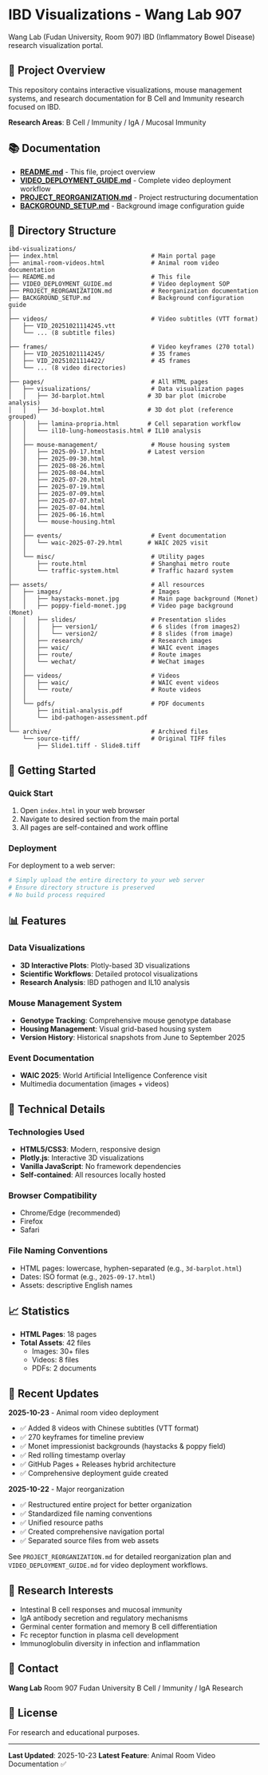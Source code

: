 # IBD Visualizations - Wang Lab 907

Wang Lab (Fudan University, Room 907) IBD (Inflammatory Bowel Disease) research visualization portal.

## 🎯 Project Overview

This repository contains interactive visualizations, mouse management systems, and research documentation for B Cell and Immunity research focused on IBD.

**Research Areas**: B Cell / Immunity / IgA / Mucosal Immunity

## 📚 Documentation

- **[README.md](README.md)** - This file, project overview
- **[VIDEO_DEPLOYMENT_GUIDE.md](VIDEO_DEPLOYMENT_GUIDE.md)** - Complete video deployment workflow
- **[PROJECT_REORGANIZATION.md](PROJECT_REORGANIZATION.md)** - Project restructuring documentation
- **[BACKGROUND_SETUP.md](BACKGROUND_SETUP.md)** - Background image configuration guide

## 📁 Directory Structure

```
ibd-visualizations/
├── index.html                          # Main portal page
├── animal-room-videos.html             # Animal room video documentation
├── README.md                           # This file
├── VIDEO_DEPLOYMENT_GUIDE.md           # Video deployment SOP
├── PROJECT_REORGANIZATION.md           # Reorganization documentation
├── BACKGROUND_SETUP.md                 # Background configuration guide
│
├── videos/                             # Video subtitles (VTT format)
│   ├── VID_20251021114245.vtt
│   └── ... (8 subtitle files)
│
├── frames/                             # Video keyframes (270 total)
│   ├── VID_20251021114245/             # 35 frames
│   ├── VID_20251021114422/             # 45 frames
│   └── ... (8 video directories)
│
├── pages/                              # All HTML pages
│   ├── visualizations/                 # Data visualization pages
│   │   ├── 3d-barplot.html            # 3D bar plot (microbe analysis)
│   │   ├── 3d-boxplot.html            # 3D dot plot (reference grouped)
│   │   ├── lamina-propria.html        # Cell separation workflow
│   │   └── il10-lung-homeostasis.html # IL10 analysis
│   │
│   ├── mouse-management/               # Mouse housing system
│   │   ├── 2025-09-17.html            # Latest version
│   │   ├── 2025-09-30.html
│   │   ├── 2025-08-26.html
│   │   ├── 2025-08-04.html
│   │   ├── 2025-07-20.html
│   │   ├── 2025-07-19.html
│   │   ├── 2025-07-09.html
│   │   ├── 2025-07-07.html
│   │   ├── 2025-07-04.html
│   │   ├── 2025-06-16.html
│   │   └── mouse-housing.html
│   │
│   ├── events/                         # Event documentation
│   │   └── waic-2025-07-29.html       # WAIC 2025 visit
│   │
│   └── misc/                           # Utility pages
│       ├── route.html                  # Shanghai metro route
│       └── traffic-system.html         # Traffic hazard system
│
├── assets/                             # All resources
│   ├── images/                         # Images
│   │   ├── haystacks-monet.jpg         # Main page background (Monet)
│   │   ├── poppy-field-monet.jpg       # Video page background (Monet)
│   │   ├── slides/                     # Presentation slides
│   │   │   ├── version1/               # 6 slides (from images2)
│   │   │   └── version2/               # 8 slides (from image)
│   │   ├── research/                   # Research images
│   │   ├── waic/                       # WAIC event images
│   │   ├── route/                      # Route images
│   │   └── wechat/                     # WeChat images
│   │
│   ├── videos/                         # Videos
│   │   ├── waic/                       # WAIC event videos
│   │   └── route/                      # Route videos
│   │
│   └── pdfs/                           # PDF documents
│       ├── initial-analysis.pdf
│       └── ibd-pathogen-assessment.pdf
│
└── archive/                            # Archived files
    └── source-tiff/                    # Original TIFF files
        ├── Slide1.tiff - Slide8.tiff
```

## 🚀 Getting Started

### Quick Start

1. Open `index.html` in your web browser
2. Navigate to desired section from the main portal
3. All pages are self-contained and work offline

### Deployment

For deployment to a web server:

```bash
# Simply upload the entire directory to your web server
# Ensure directory structure is preserved
# No build process required
```

## 📊 Features

### Data Visualizations
- **3D Interactive Plots**: Plotly-based 3D visualizations
- **Scientific Workflows**: Detailed protocol visualizations
- **Research Analysis**: IBD pathogen and IL10 analysis

### Mouse Management System
- **Genotype Tracking**: Comprehensive mouse genotype database
- **Housing Management**: Visual grid-based housing system
- **Version History**: Historical snapshots from June to September 2025

### Event Documentation
- **WAIC 2025**: World Artificial Intelligence Conference visit
- Multimedia documentation (images + videos)

## 🔧 Technical Details

### Technologies Used
- **HTML5/CSS3**: Modern, responsive design
- **Plotly.js**: Interactive 3D visualizations
- **Vanilla JavaScript**: No framework dependencies
- **Self-contained**: All resources locally hosted

### Browser Compatibility
- Chrome/Edge (recommended)
- Firefox
- Safari

### File Naming Conventions
- HTML pages: lowercase, hyphen-separated (e.g., `3d-barplot.html`)
- Dates: ISO format (e.g., `2025-09-17.html`)
- Assets: descriptive English names

## 📈 Statistics

- **HTML Pages**: 18 pages
- **Total Assets**: 42 files
  - Images: 30+ files
  - Videos: 8 files
  - PDFs: 2 documents

## 🔄 Recent Updates

**2025-10-23** - Animal room video deployment
- ✅ Added 8 videos with Chinese subtitles (VTT format)
- ✅ 270 keyframes for timeline preview
- ✅ Monet impressionist backgrounds (haystacks & poppy field)
- ✅ Red rolling timestamp overlay
- ✅ GitHub Pages + Releases hybrid architecture
- ✅ Comprehensive deployment guide created

**2025-10-22** - Major reorganization
- ✅ Restructured entire project for better organization
- ✅ Standardized file naming conventions
- ✅ Unified resource paths
- ✅ Created comprehensive navigation portal
- ✅ Separated source files from web assets

See `PROJECT_REORGANIZATION.md` for detailed reorganization plan and `VIDEO_DEPLOYMENT_GUIDE.md` for video deployment workflows.

## 📝 Research Interests

- Intestinal B cell responses and mucosal immunity
- IgA antibody secretion and regulatory mechanisms
- Germinal center formation and memory B cell differentiation
- Fc receptor function in plasma cell development
- Immunoglobulin diversity in infection and inflammation

## 📧 Contact

**Wang Lab**
Room 907
Fudan University
B Cell / Immunity / IgA Research

## 📄 License

For research and educational purposes.

---

**Last Updated**: 2025-10-23
**Latest Feature**: Animal Room Video Documentation ✅
